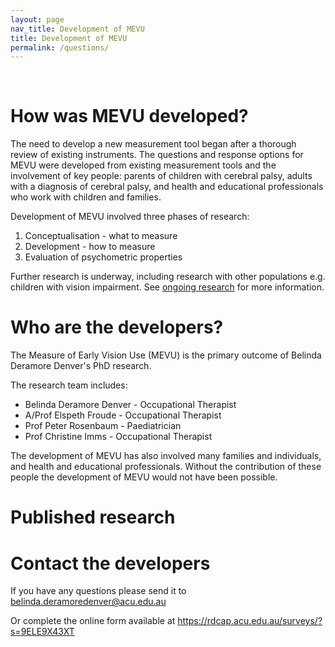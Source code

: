 ```yaml
---
layout: page
nav_title: Development of MEVU
title: Development of MEVU
permalink: /questions/
---
```


<br/>

# How was MEVU developed?
The need to develop a new measurement tool began after a thorough review of existing instruments. The questions and response options for MEVU were developed from existing measurement tools and the involvement of key people: parents of children with cerebral palsy, adults with a diagnosis of cerebral palsy, and health and educational professionals who work with children and families. 

Development of MEVU involved three phases of research: 
1. Conceptualisation - what to measure
2. Development - how to measure
3. Evaluation of psychometric properties 

Further research is underway, including research with other populations e.g. children with vision impairment. See [ongoing research](/ongoing-research/) for more information.

# Who are the developers?
The Measure of Early Vision Use (MEVU) is the primary outcome of Belinda Deramore Denver's PhD research. 

The research team includes:
- Belinda Deramore Denver - Occupational Therapist
- A/Prof Elspeth Froude - Occupational Therapist
- Prof Peter Rosenbaum - Paediatrician
- Prof Christine Imms - Occupational Therapist

The development of MEVU has also involved many families and individuals, and health and educational professionals. Without the contribution of these people the development of MEVU would not have been possible. 

# Published research



# Contact the developers
If you have any questions please send it to <a href="mailto:belinda.deramoredenver@acu.edu.au">belinda.deramoredenver@acu.edu.au</a> 

Or complete the online form available at <https://rdcap.acu.edu.au/surveys/?s=9ELE9X43XT>
